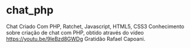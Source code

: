 # chat_php
Chat Criado Com PHP, Ratchet, Javascript, HTML5, CSS3
Conhecimento sobre criação de chat com PHP, obtido através do vídeo https://youtu.be/9leBzd8GWDg
Gratidão Rafael Capoani.
